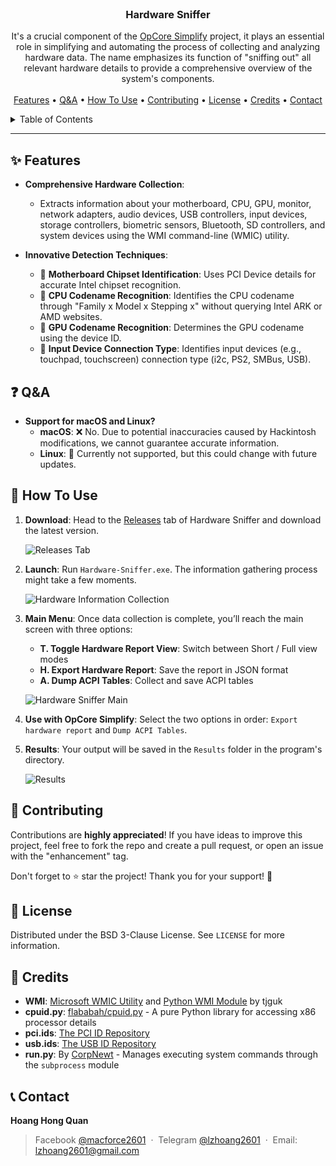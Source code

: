 <br/>
<div align="center">
  <h3 align="center">Hardware Sniffer</h3>

  <p align="center">
    It's a crucial component of the <a href="https://github.com/lzhoang2801/OpCore-Simplify">OpCore Simplify</a> project, it plays an essential role in simplifying and automating the process of collecting and analyzing hardware data. The name emphasizes its function of "sniffing out" all relevant hardware details to provide a comprehensive overview of the system's components.
    <br />
    <br />
    <a href="#-features">Features</a> •
    <a href="#-qa">Q&A</a> •
    <a href="#-how-to-use">How To Use</a> •
    <a href="#-contributing">Contributing</a> •
    <a href="#-license">License</a> •
    <a href="#-credits">Credits</a> •
    <a href="#-contact">Contact</a>
  </p>
</div>

<details>
  <summary>Table of Contents</summary>
  <ol>
    <li><a href="#-features">Features</a></li>
    <li><a href="#-qa">Q&A</a></li>
    <li><a href="#-how-to-use">How To Use</a></li>
    <li><a href="#-contributing">Contributing</a></li>
    <li><a href="#-license">License</a></li>
    <li><a href="#-credits">Credits</a></li>
    <li><a href="#-contact">Contact</a></li>
  </ol>
</details>

---

## ✨ **Features**

- **Comprehensive Hardware Collection**: 
  - Extracts information about your motherboard, CPU, GPU, monitor, network adapters, audio devices, USB controllers, input devices, storage controllers, biometric sensors, Bluetooth, SD controllers, and system devices using the WMI command-line (WMIC) utility.
  
- **Innovative Detection Techniques**:
  - 📌 **Motherboard Chipset Identification**: Uses PCI Device details for accurate Intel chipset recognition.
  - 📌 **CPU Codename Recognition**: Identifies the CPU codename through "Family x Model x Stepping x" without querying Intel ARK or AMD websites.
  - 📌 **GPU Codename Recognition**: Determines the GPU codename using the device ID.
  - 📌 **Input Device Connection Type**: Identifies input devices (e.g., touchpad, touchscreen) connection type (i2c, PS2, SMBus, USB).

## ❓ **Q&A**

- **Support for macOS and Linux?**
  - **macOS**: ❌ No. Due to potential inaccuracies caused by Hackintosh modifications, we cannot guarantee accurate information.
  - **Linux**: 🤔 Currently not supported, but this could change with future updates.

## 🚀 **How To Use**

1. **Download**: Head to the [Releases](https://github.com/lzhoang2801/Hardware-Sniffer/releases) tab of Hardware Sniffer and download the latest version.
   
   ![Releases Tab](https://i.imgur.com/gAoVphx.png)

2. **Launch**: Run `Hardware-Sniffer.exe`. The information gathering process might take a few moments.

   ![Hardware Information Collection](https://i.imgur.com/aDB0Wsb.png)

3. **Main Menu**: Once data collection is complete, you’ll reach the main screen with three options:

   - **T. Toggle Hardware Report View**: Switch between Short / Full view modes
   - **H. Export Hardware Report**: Save the report in JSON format
   - **A. Dump ACPI Tables**: Collect and save ACPI tables

   ![Hardware Sniffer Main](https://i.imgur.com/P0lP9pI.png)

4. **Use with OpCore Simplify**: Select the two options in order: `Export hardware report` and `Dump ACPI Tables`.
5. **Results**: Your output will be saved in the `Results` folder in the program's directory.

   ![Results](https://i.imgur.com/gxV4aLL.png)

## 🤝 **Contributing**

Contributions are **highly appreciated**! If you have ideas to improve this project, feel free to fork the repo and create a pull request, or open an issue with the "enhancement" tag.

Don't forget to ⭐ star the project! Thank you for your support! 🌟

## 📜 **License**

Distributed under the BSD 3-Clause License. See `LICENSE` for more information.

## 🙌 **Credits**

- **WMI**: [Microsoft WMIC Utility](https://learn.microsoft.com/en-us/windows/win32/wmisdk/wmic) and [Python WMI Module](https://github.com/tjguk/wmi) by tjguk
- **cpuid.py**: [flababah/cpuid.py](https://github.com/flababah/cpuid.py) - A pure Python library for accessing x86 processor details
- **pci.ids**: [The PCI ID Repository](https://pci-ids.ucw.cz/)
- **usb.ids**: [The USB ID Repository](http://www.linux-usb.org/usb.ids)
- **run.py**: By [CorpNewt](https://github.com/corpnewt) - Manages executing system commands through the `subprocess` module

## 📞 **Contact**

**Hoang Hong Quan**
> Facebook [@macforce2601](https://facebook.com/macforce2601) &nbsp;&middot;&nbsp;
> Telegram [@lzhoang2601](https://t.me/lzhoang2601) &nbsp;&middot;&nbsp;
> Email: lzhoang2601@gmail.com
